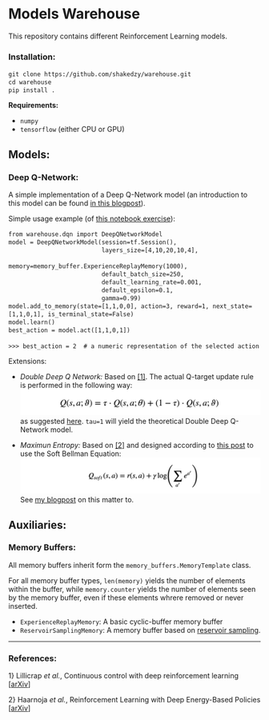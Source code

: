 # Models Warehouse

This repository contains different Reinforcement Learning models.

### Installation:
```
git clone https://github.com/shakedzy/warehouse.git
cd warehouse
pip install .
```
**Requirements:**
* `numpy`
* `tensorflow` (either CPU or GPU)

## Models:
### Deep Q-Network:
A simple implementation of a Deep Q-Network model (an introduction to this model can be found 
[in this blogpost](https://medium.com/@shakedzy/qrash-course-deep-q-networks-from-the-ground-up-1bbda41d3677)). 

Simple usage example (of [this notebook exercise](https://github.com/shakedzy/notebooks/tree/master/q_learning_and_dqn)):
```
from warehouse.dqn import DeepQNetworkModel
model = DeepQNetworkModel(session=tf.Session(),
                          layers_size=[4,10,20,10,4],
                          memory=memory_buffer.ExperienceReplayMemory(1000),
                          default_batch_size=250,
                          default_learning_rate=0.001,
                          default_epsilon=0.1,
                          gamma=0.99)
model.add_to_memory(state=[1,1,0,0], action=3, reward=1, next_state=[1,1,0,1], is_terminal_state=False)
model.learn()
best_action = model.act([1,1,0,1])

>>> best_action = 2  # a numeric representation of the selected action
```
Extensions:
* _Double Deep Q Network:_ Based on [[1]](#ref1). The actual Q-target update rule is performed in the following way:
![ddqn_update](readme_images/ddqn_update.png)
as suggested [here](https://github.com/awjuliani/DeepRL-Agents/blob/master/Double-Dueling-DQN.ipynb). 
`tau=1` will yield the theoretical Double Deep Q-Network model.

* _Maximun Entropy:_ Based on [[2]](#ref2) and designed according to 
[this post](https://bair.berkeley.edu/blog/2017/10/06/soft-q-learning/) to use the Soft Bellman Equation:
![soft_bellman](readme_images/soft_bellman.png)  
See [my blogpost](https://medium.com/@shakedzy/open-minded-ai-improving-performance-by-keeping-all-options-on-the-table-ddefce50913a) 
on this matter to.

## Auxiliaries:
### Memory Buffers:
All memory buffers inherit form the `memory_buffers.MemoryTemplate` class. 

For all memory buffer types, `len(memory)`
yields the number of elements within the buffer, while `memory.counter` yields the number of elements seen
by the memory buffer, even if these elements whrere removed or never inserted. 

* `ExperienceReplayMemory`: A basic cyclic-buffer memory buffer
* `ReservoirSamplingMemory`: A memory buffer based on 
[reservoir sampling](https://en.wikipedia.org/wiki/Reservoir_sampling).

---------------------

### References:
<a id="ref1"></a>
1} Lillicrap _et al._, Continuous control with deep reinforcement learning [[arXiv](https://arxiv.org/abs/1509.02971)]

<a name="ref2"></a>
2} Haarnoja _et al._, Reinforcement Learning with Deep Energy-Based Policies [[arXiv](https://arxiv.org/abs/1702.08165)]
